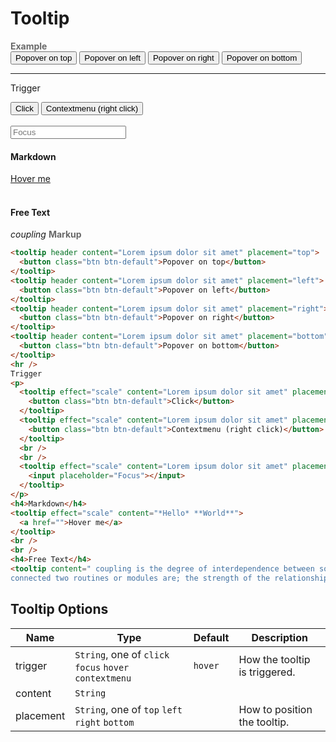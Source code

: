 # Tooltip

<tip-box border-left-color="#00B0F0">
  <i style="font-style: normal; font-weight: bold; color: dimgray">Example</i><br>
  <tooltip header content="Lorem ipsum dolor sit amet" placement="top">
    <button class="btn btn-default">Popover on top</button>
  </tooltip>
  <tooltip header content="Lorem ipsum dolor sit amet" placement="left">
    <button class="btn btn-default">Popover on left</button>
  </tooltip>
  <tooltip header content="Lorem ipsum dolor sit amet" placement="right">
    <button class="btn btn-default">Popover on right</button>
  </tooltip>
  <tooltip header content="Lorem ipsum dolor sit amet" placement="bottom">
    <button class="btn btn-default">Popover on bottom</button>
  </tooltip>
  <hr />
  Trigger
  <p>
    <tooltip effect="scale" content="Lorem ipsum dolor sit amet" placement="top" trigger="click">
      <button class="btn btn-default">Click</button>
    </tooltip>
    <tooltip effect="scale" content="Lorem ipsum dolor sit amet" placement="top" trigger="contextmenu">
      <button class="btn btn-default">Contextmenu (right click)</button>
    </tooltip>
    <br />
    <br />
    <tooltip effect="scale" content="Lorem ipsum dolor sit amet" placement="top" trigger="focus">
      <input placeholder="Focus"></input>
    </tooltip>
  </p>
  <h4>Markdown</h4>
  <tooltip effect="scale" content="*Hello* **World**">
    <a href="">Hover me</a>
  </tooltip>
  <br />
  <br />
  <h4>Free Text</h4>
  <tooltip content=" coupling is the degree of interdependence between software modules; a measure of how closely
  connected two routines or modules are; the strength of the relationships between modules."><i>coupling</i></tooltip>
</tip-box>
<tip-box border-left-color="black">
<i style="font-style: normal; font-weight: bold; color: dimgray">Markup</i>

  ``` html
  <tooltip header content="Lorem ipsum dolor sit amet" placement="top">
    <button class="btn btn-default">Popover on top</button>
  </tooltip>
  <tooltip header content="Lorem ipsum dolor sit amet" placement="left">
    <button class="btn btn-default">Popover on left</button>
  </tooltip>
  <tooltip header content="Lorem ipsum dolor sit amet" placement="right">
    <button class="btn btn-default">Popover on right</button>
  </tooltip>
  <tooltip header content="Lorem ipsum dolor sit amet" placement="bottom">
    <button class="btn btn-default">Popover on bottom</button>
  </tooltip>
  <hr />
  Trigger
  <p>
    <tooltip effect="scale" content="Lorem ipsum dolor sit amet" placement="top" trigger="click">
      <button class="btn btn-default">Click</button>
    </tooltip>
    <tooltip effect="scale" content="Lorem ipsum dolor sit amet" placement="top" trigger="contextmenu">
      <button class="btn btn-default">Contextmenu (right click)</button>
    </tooltip>
    <br />
    <br />
    <tooltip effect="scale" content="Lorem ipsum dolor sit amet" placement="top" trigger="focus">
      <input placeholder="Focus"></input>
    </tooltip>
  </p>
  <h4>Markdown</h4>
  <tooltip effect="scale" content="*Hello* **World**">
    <a href="">Hover me</a>
  </tooltip>
  <br />
  <br />
  <h4>Free Text</h4>
  <tooltip content=" coupling is the degree of interdependence between software modules; a measure of how closely
  connected two routines or modules are; the strength of the relationships between modules."><i>coupling</i></tooltip>
  ```
</tip-box>

## Tooltip Options

Name | Type | Default | Description
---- | ---- | ------- | ------
trigger	| `String`, one of `click` `focus` `hover` `contextmenu` | `hover` | How the tooltip is triggered.
content | `String`
placement | `String`, one of `top` `left` `right` `bottom` || How to position the tooltip.